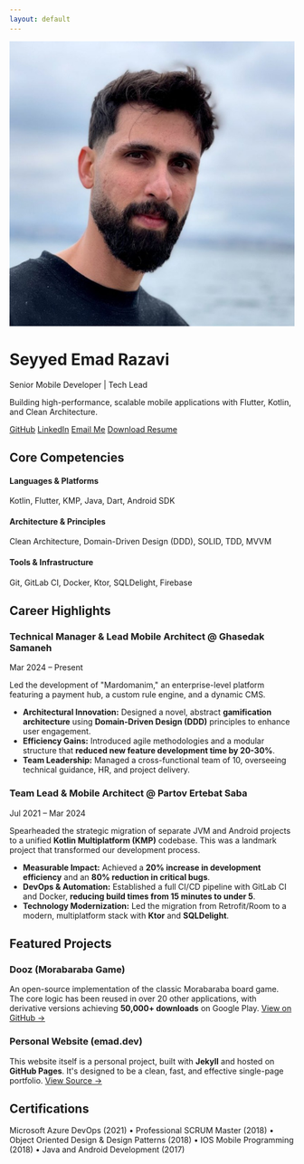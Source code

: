 ```yaml
---
layout: default
---
```


<div class="hero">
  <img src="/assets/images/profile.jpg" alt="Seyyed Emad Razavi" class="profile-photo">
  <h1>Seyyed Emad Razavi</h1>
  <p class="lead">Senior Mobile Developer | Tech Lead</p>
  <p>Building high-performance, scalable mobile applications with Flutter, Kotlin, and Clean Architecture.</p>
  <div class="hero-links">
    <a href="https://github.com/{{ site.github_username }}" target="_blank" class="btn">GitHub</a>
    <a href="https://www.linkedin.com/in/{{ site.linkedin_username }}" target="_blank" class="btn">LinkedIn</a>
    <a href="mailto:{{ site.email }}" class="btn">Email Me</a>
    <a href="/assets/files/Seyyed-Emad-Razavi-Resume.pdf" target="_blank" class="btn btn-primary">Download Resume</a>
  </div>
</div>

## Core Competencies

<div class="skills-grid">
  <div>
    <h4>Languages & Platforms</h4>
    <p>Kotlin, Flutter, KMP, Java, Dart, Android SDK</p>
  </div>
  <div>
    <h4>Architecture & Principles</h4>
    <p>Clean Architecture, Domain-Driven Design (DDD), SOLID, TDD, MVVM</p>
  </div>
  <div>
    <h4>Tools & Infrastructure</h4>
    <p>Git, GitLab CI, Docker, Ktor, SQLDelight, Firebase</p>
  </div>
</div>

## Career Highlights

<div class="highlight">
  <h3>Technical Manager & Lead Mobile Architect @ Ghasedak Samaneh</h3>
  <p class="date">Mar 2024 – Present</p>
  <p>Led the development of "Mardomanim," an enterprise-level platform featuring a payment hub, a custom rule engine, and a dynamic CMS.</p>
  <ul>
    <li><strong>Architectural Innovation:</strong> Designed a novel, abstract <strong>gamification architecture</strong> using <strong>Domain-Driven Design (DDD)</strong> principles to enhance user engagement.</li>
    <li><strong>Efficiency Gains:</strong> Introduced agile methodologies and a modular structure that <strong>reduced new feature development time by 20-30%</strong>.</li>
    <li><strong>Team Leadership:</strong> Managed a cross-functional team of 10, overseeing technical guidance, HR, and project delivery.</li>
  </ul>
</div>

<div class="highlight">
  <h3>Team Lead & Mobile Architect @ Partov Ertebat Saba</h3>
  <p class="date">Jul 2021 – Mar 2024</p>
  <p>Spearheaded the strategic migration of separate JVM and Android projects to a unified <strong>Kotlin Multiplatform (KMP)</strong> codebase. This was a landmark project that transformed our development process.</p>
  <ul>
    <li><strong>Measurable Impact:</strong> Achieved a <strong>20% increase in development efficiency</strong> and an <strong>80% reduction in critical bugs</strong>.</li>
    <li><strong>DevOps & Automation:</strong> Established a full CI/CD pipeline with GitLab CI and Docker, <strong>reducing build times from 15 minutes to under 5</strong>.</li>
    <li><strong>Technology Modernization:</strong> Led the migration from Retrofit/Room to a modern, multiplatform stack with <strong>Ktor</strong> and <strong>SQLDelight</strong>.</li>
  </ul>
</div>

## Featured Projects

<div class="highlight">
  <h3>Dooz (Morabaraba Game)</h3>
  <p>An open-source implementation of the classic Morabaraba board game. The core logic has been reused in over 20 other applications, with derivative versions achieving <strong>50,000+ downloads</strong> on Google Play. <a href="https://github.com/razavioo/Dooz" target="_blank">View on GitHub &rarr;</a></p>
</div>

<div class="highlight">
  <h3>Personal Website (emad.dev)</h3>
  <p>This website itself is a personal project, built with <strong>Jekyll</strong> and hosted on <strong>GitHub Pages</strong>. It's designed to be a clean, fast, and effective single-page portfolio. <a href="https://github.com/razavioo/emad.dev" target="_blank">View Source &rarr;</a></p>
</div>

## Certifications
<p class="cert-list">
  Microsoft Azure DevOps (2021) &bull;
  Professional SCRUM Master (2018) &bull;
  Object Oriented Design & Design Patterns (2018) &bull;
  IOS Mobile Programming (2018) &bull;
  Java and Android Development (2017)
</p>
